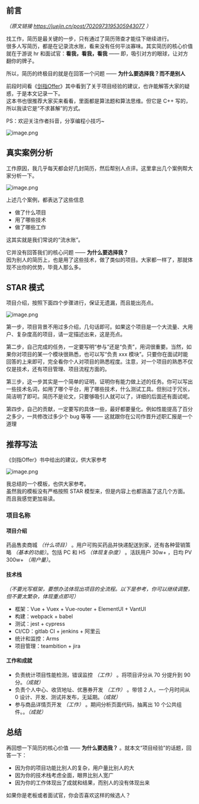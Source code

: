 ## 前言

*（原文链接 https://juejin.cn/post/7020973195305943077 ）*

找工作，简历是最关键的一步，只有通过了简历筛查才能往下继续进行。\
很多人写简历，都是在记录流水账，看来没有任何平淡寡味。其实简历的核心价值就在于游说 hr 和面试官：**看我，看我，看我** —— 即，吸引对方的眼球，让对方翻你的牌子。

所以，简历的终极目的就是在回答一个问题 —— **为什么要选择我？而不是别人**

前段时间看《[剑指Offer](http://product.dangdang.com/24242724.html)》其中看到了关于项目经验的建议，也许能解答大家的疑惑，于是本文记录一下。\
这本书也很推荐大家买来看看，里面都是算法题和算法思维。但它是 C++ 写的，所以我读它是“不求甚解”的方式。

PS：欢迎关注作者抖音，分享编程小技巧~

![image.png](https://p3-juejin.byteimg.com/tos-cn-i-k3u1fbpfcp/2dd31c1875134c2ca83a54e89d372ee6~tplv-k3u1fbpfcp-watermark.image?)

## 真实案例分析

工作原因，我几乎每天都会好几封简历，然后帮别人点评。这里拿出几个案例帮大家分析一下。

![image.png](https://p3-juejin.byteimg.com/tos-cn-i-k3u1fbpfcp/7e0675ac2e5c48c59ceed281321ab27c~tplv-k3u1fbpfcp-watermark.image?)

上述几个案例，都表达了这些信息
- 做了什么项目
- 用了哪些技术
- 做了哪些工作

这其实就是我们常说的“流水账”。

它并没有回答我们的核心问题 —— **为什么要选择我？** \
因为别人的简历上，也是用了这些技术，做了类似的项目。大家都一样了，那就体现不出你的优势，毕竟人那么多。

## STAR 模式

项目介绍，按照下面四个步骤进行，保证无遗漏，而且能出亮点。

![image.png](https://p1-juejin.byteimg.com/tos-cn-i-k3u1fbpfcp/a1396eff68ca461dbf9b85513e79b0ac~tplv-k3u1fbpfcp-watermark.image?)

第一步，项目背景不用过多介绍，几句话即可。如果这个项目是一个大流量、大用户、复杂度高的项目，请一定描述出来，这是亮点。

第二步，自己完成的任务，一定要写明“参与”还是“负责”，用词很重要。当然，如果你对项目的某一个模块很熟悉，也可以写“负责 xxx 模块”。只要你在面试时能回答的上来即可，完全看你个人对项目的熟悉程度。注意，对一个项目的熟悉不仅仅是技术，还有项目管理、项目流程方面的。

第三步，这一步其实是一个简单的证明，证明你有能力做上述的任务。你可以写出一些技术名词，如用了哪个平台，用了哪些技术，什么测试工具。但别过于冗长，简洁明了即可。简历不是论文，只要够吸引人就可以了，详细的后面还有面试呢。

第四步，自己的贡献，一定要写的具体一些，最好都要量化。例如性能提高了百分之多少，一共修改过多少个 bug 等等 —— 这就跟你在公司作晋升述职汇报是一个道理

## 推荐写法

《剑指Offer》书中给出的建议，供大家参考

![image.png](https://p9-juejin.byteimg.com/tos-cn-i-k3u1fbpfcp/4f79ca9d57d9429ba510ec93900a941b~tplv-k3u1fbpfcp-watermark.image?)

我总结的一个模板，也供大家参考。\
虽然我的模板没有严格按照 STAR 模型来，但是内容上也都涵盖了这几个方面。而且我感觉更加易读。

### 项目名称

#### 项目介绍

药品售卖商城 *（什么项目）* 。用户可购买药品并快递配送到家，还有各种营销策略 *（基本的功能）*。包括 PC 和 H5 *（体现复杂度）* 。活跃用户 30w+ ，日均 PV 300w+ *（用户量）*。

#### 技术栈
*（不要光写框架，要想办法体现出项目的全流程。以下是参考，你可以继续调整，但不要太繁杂，体现重点即可）*

- 框架：Vue + Vuex + Vue-router + ElementUI + VantUI
- 构建：webpack + babel
- 测试：jest + cypress
- CI/CD：gitlab CI + jenkins + 阿里云
- 统计和监控：Arms
- 项目管理：teambition + jira

#### 工作和成就

- 负责统计项目性能检测，错误监控 *（工作）* 。将项目评分从 70 分提升到 90 分。*（成就）*
- 负责个人中心、收货地址、优惠券开发 *（工作）* 。带领 2 人，一个月时间从 0 设计、开发、测试并发布，无延期。*（成就）*
- 参与商品详情页开发 *（工作）* 。期间分析页面代码，抽离出 10 个公共组件。。*（成就）*


## 总结

再回想一下简历的核心价值 —— **为什么要选我？** 。就本文“项目经验”的话题，回答一下：

- 因为你的项目功能比别人的复杂，用户量比别人的大
- 因为你的技术栈考虑全面，眼界比别人宽广
- 因为你的工作体现出了成就和结果，而别人的没有体现出来

如果你是老板或者面试官，你会否喜欢这样的候选人？
